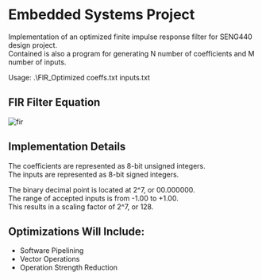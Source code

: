 # Embedded Systems Project
Implementation of an optimized finite impulse response filter for SENG440 design project.  
Contained is also a program for generating N number of coefficients and M number of inputs.

Usage: .\FIR_Optimized coeffs.txt inputs.txt

## FIR Filter Equation

![fir](https://user-images.githubusercontent.com/10039065/28236129-853cef20-68d2-11e7-87fe-278313d6bbc8.PNG)

## Implementation Details

The coefficients are represented as 8-bit unsigned integers.  
The inputs are represented as 8-bit signed integers.

The binary decimal point is located at 2^7, or 00.000000.  
The range of accepted inputs is from -1.00 to +1.00.  
This results in a scaling factor of 2^7, or 128.

## Optimizations Will Include:
 - Software Pipelining
 - Vector Operations
 - Operation Strength Reduction
